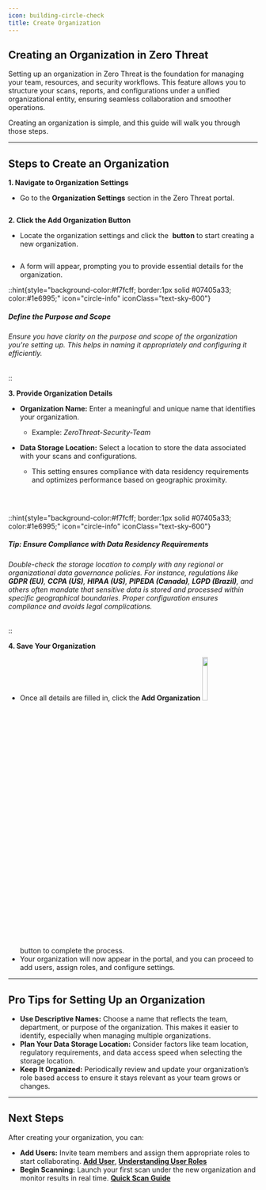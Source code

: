 ```yaml
---
icon: building-circle-check
title: Create Organization
---
```


## Creating an Organization in Zero Threat

Setting up an organization in Zero Threat is the foundation for managing your team, resources, and security workflows. This feature allows you to structure your scans, reports, and configurations under a unified organizational entity, ensuring seamless collaboration and smoother operations.

Creating an organization is simple, and this guide will walk you through those steps.

---

## Steps to Create an Organization

**1. Navigate to Organization Settings**

- Go to the **Organization Settings** section in the Zero Threat portal.

<img src="/image (69).png" alt="">

**2. Click the Add Organization Button**

- Locate the organization settings and click the <img src="/image (71).png" alt="" data-size="original" style="display:inline"> **button** to start creating a new organization.

<img src="/image (70).png" alt="">

- A form will appear, prompting you to provide essential details for the organization.

::hint{style="background-color:#f7fcff; border:1px solid #07405a33; color:#1e6995;" icon="circle-info" iconClass="text-sky-600"}

##### **Define the Purpose and Scope**

###### Ensure you have clarity on the purpose and scope of the organization you're setting up. This helps in naming it appropriately and configuring it efficiently.

::

**3. Provide Organization Details**

- **Organization Name:** Enter a meaningful and unique name that identifies your organization.
    - Example: _ZeroThreat-Security-Team_
- **Data Storage Location:** Select a location to store the data associated with your scans and configurations.

    - This setting ensures compliance with data residency requirements and optimizes performance based on geographic proximity.
      <img src="/image (72).png" alt="" style="display:block; margin:30px auto;">

::hint{style="background-color:#f7fcff; border:1px solid #07405a33; color:#1e6995;" icon="circle-info" iconClass="text-sky-600"}

##### **Tip: Ensure Compliance with Data Residency Requirements**

###### Double-check the storage location to comply with any regional or organizational data governance policies. For instance, regulations like **GDPR (EU)**, **CCPA (US)**, **HIPAA (US)**, **PIPEDA (Canada)**, **LGPD (Brazil)**, and others often mandate that sensitive data is stored and processed within specific geographical boundaries. Proper configuration ensures compliance and avoids legal complications.

::

**4. Save Your Organization**

- Once all details are filled in, click the **Add Organization** <img src="/image (73).png" alt="" width="15%" data-size="line" style="display:inline"> button to complete the process.
- Your organization will now appear in the portal, and you can proceed to add users, assign roles, and configure settings.

---

## Pro Tips for Setting Up an Organization

- **Use Descriptive Names:** Choose a name that reflects the team, department, or purpose of the organization. This makes it easier to identify, especially when managing multiple organizations.
- **Plan Your Data Storage Location:** Consider factors like team location, regulatory requirements, and data access speed when selecting the storage location.
- **Keep It Organized:** Periodically review and update your organization’s role based access to ensure it stays relevant as your team grows or changes.

---

## Next Steps

After creating your organization, you can:

- **Add Users:** Invite team members and assign them appropriate roles to start collaborating. [**Add User**](add-user.md 'mention'), [**Understanding User Roles**](understanding-user-roles.md 'mention')
- **Begin Scanning:** Launch your first scan under the new organization and monitor results in real time. [**Quick Scan Guide**](../getting-started/publish-your-docs.md 'mention')

